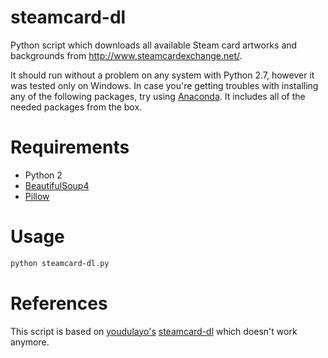 steamcard-dl
===============================

Python script which downloads all available Steam card artworks and backgrounds from http://www.steamcardexchange.net/.

It should run without a problem on any system with Python 2.7, however it was tested only on Windows. In case you're getting troubles with installing any of the following packages, try using [Anaconda](https://www.continuum.io/downloads). It includes all of the needed packages from the box. 

Requirements
===============================

- Python 2
- [BeautifulSoup4](http://www.crummy.com/software/BeautifulSoup/)
- [Pillow](https://pillow.readthedocs.io/en/3.3.x/index.html)

Usage
===
```sh
python steamcard-dl.py
```

References
===
This script is based on [youdulayo's](https://github.com/youdulayo) [steamcard-dl](https://github.com/youdulayo/steamcard-dl) which doesn't work anymore.